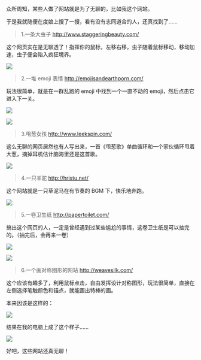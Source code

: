 众所周知，某些人做了网站就是为了无聊的，比如我这个网站。

于是我就随便在度娘上搜了一搜，看有没有志同道合的人，还真找到了……

>1.一条大虫子
<http://www.staggeringbeauty.com/>

这个网页实在是无聊透了！指挥你的鼠标，左移右移，虫子随着鼠标移动，移动加速，虫子便会陷入疯狂境界。

![](https://cdn.jsdelivr.net/gh/wenxuanjun/CDN@master/images/blog/5/1.jpg)

>2.一堆 emoji 表情
<http://emojisandearthporn.com/>

玩法很简单，就是在一群乱跑的 emoji 中找到一个一直不动的 emoji，然后点击它进入下一关。

![](https://cdn.jsdelivr.net/gh/wenxuanjun/CDN@master/images/blog/5/2.jpg)

![](https://cdn.jsdelivr.net/gh/wenxuanjun/CDN@master/images/blog/5/3.jpg)

>3.甩葱女孩
<http://www.leekspin.com/>

这么无聊的网页居然也有人写出来，一首《甩葱歌》单曲循环和一个家伙循环甩着大葱，摘掉耳机估计脑海里还是这首歌。

![](https://cdn.jsdelivr.net/gh/wenxuanjun/CDN@master/images/blog/5/4.jpg)

>4.一只羊驼
<http://hristu.net/>

这个网站就是一只草泥马在有节奏的 BGM 下，快乐地奔跑。

![](https://cdn.jsdelivr.net/gh/wenxuanjun/CDN@master/images/blog/5/5.jpg)

 >5.一卷卫生纸
<http://papertoilet.com/>

搞出这个网页的人，一定是曾经遇到过某些尴尬的事情，这卷卫生纸是可以抽完的。（抽完后，会再来一卷）

![](https://cdn.jsdelivr.net/gh/wenxuanjun/CDN@master/images/blog/5/6.jpg)

![](https://cdn.jsdelivr.net/gh/wenxuanjun/CDN@master/images/blog/5/7.jpg)

>6.一个画对称图形的网站
<http://weavesilk.com/>

这个应该有趣多了，利用鼠标点击，自由发挥设计对称图形，玩法很简单，直接在左侧选择笔触颜色和锚点，就能画出特棒的画。

本来因该是这样的：

![](https://cdn.jsdelivr.net/gh/wenxuanjun/CDN@master/images/blog/5/8.jpg)

结果在我的电脑上成了这个样子……

![](https://cdn.jsdelivr.net/gh/wenxuanjun/CDN@master/images/blog/5/9.jpg)

好吧，这些网站还真无聊！ 
